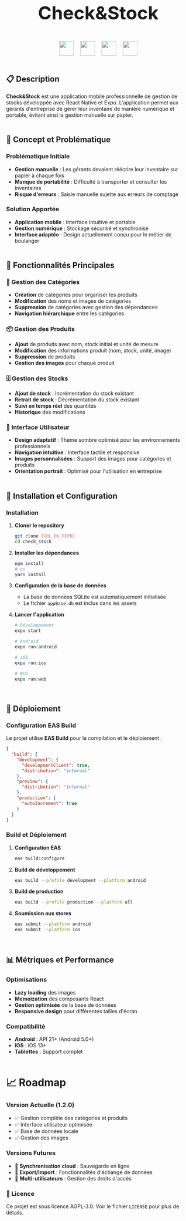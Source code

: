 <br>
<h1 align="center" style="margin: 50px auto 30px auto; font-size: 50px">Check&Stock</h1>
<br>
<div align="center">
   <img style="width: 40px;" src="https://cdn.jsdelivr.net/gh/devicons/devicon@latest/icons/react/react-original.svg" />&emsp;
   <img style="width: 40px;" src="https://img.icons8.com/?size=100&id=7ImWFDcPfSlz&format=png&color=ffffff" />&emsp;
   <img style="width: 40px;" src="https://devicon-website.vercel.app/api/typescript/original.svg"></img>&emsp;
   <img style="width: 40px;" src="https://devicon-website.vercel.app/api/sqlite/original.svg"></img>
</div>
<br>

## 📋 Description

**Check&Stock** est une application mobile professionnelle de gestion de stocks développée avec React Native et Expo. L'application permet aux gérants d'entreprise de gérer leur inventaire de manière numérique et portable, évitant ainsi la gestion manuelle sur papier.
<br><br>

## 🎯 Concept et Problématique

### Problématique Initiale
- **Gestion manuelle** : Les gérants devaient réécrire leur inventaire sur papier à chaque fois
- **Manque de portabilité** : Difficulté à transporter et consulter les inventaires
- **Risque d'erreurs** : Saisie manuelle sujette aux erreurs de comptage

### Solution Apportée
- **Application mobile** : Interface intuitive et portable
- **Gestion numérique** : Stockage sécurisé et synchronisé
- **Interface adaptée** : Design actuellement conçu pour le métier de boulanger
<br><br>

## 🚀 Fonctionnalités Principales

### 📁 Gestion des Catégories
- **Création** de catégories pour organiser les produits
- **Modification** des noms et images de catégories
- **Suppression** de catégories avec gestion des dépendances
- **Navigation hiérarchique** entre les catégories

### 📦 Gestion des Produits
- **Ajout** de produits avec nom, stock initial et unité de mesure
- **Modification** des informations produit (nom, stock, unité, image)
- **Suppression** de produits
- **Gestion des images** pour chaque produit

### 🗄️ Gestion des Stocks
- **Ajout de stock** : Incrémentation du stock existant
- **Retrait de stock** : Décrémentation du stock existant
- **Suivi en temps réel** des quantités
- **Historique** des modifications

### 🎨 Interface Utilisateur
- **Design adaptatif** : Thème sombre optimisé pour les environnements professionnels
- **Navigation intuitive** : Interface tactile et responsive
- **Images personnalisées** : Support des images pour catégories et produits
- **Orientation portrait** : Optimisé pour l'utilisation en entreprise
<br><br>

## 🚀 Installation et Configuration

### Installation

1. **Cloner le repository**
   ```bash
   git clone [URL_DU_REPO]
   cd check_stock
   ```

2. **Installer les dépendances**
   ```bash
   npm install
   # ou
   yarn install
   ```

3. **Configuration de la base de données**
   - La base de données SQLite est automatiquement initialisée
   - Le fichier `appBase.db` est inclus dans les assets

4. **Lancer l'application**
   ```bash
   # Développement
   expo start
   
   # Android
   expo run:android
   
   # iOS
   expo run:ios
   
   # Web
   expo run:web
   ```
<br>

## 📱 Déploiement

### Configuration EAS Build

Le projet utilise **EAS Build** pour la compilation et le déploiement :

```json
{
  "build": {
    "development": {
      "developmentClient": true,
      "distribution": "internal"
    },
    "preview": {
      "distribution": "internal"
    },
    "production": {
      "autoIncrement": true
    }
  }
}
```

### Build et Déploiement

1. **Configuration EAS**
   ```bash
   eas build:configure
   ```

2. **Build de développement**
   ```bash
   eas build --profile development --platform android
   ```

3. **Build de production**
   ```bash
   eas build --profile production --platform all
   ```

4. **Soumission aux stores**
   ```bash
   eas submit --platform android
   eas submit --platform ios
   ```
<br>

## 📊 Métriques et Performance

### Optimisations
- **Lazy loading** des images
- **Memoization** des composants React
- **Gestion optimisée** de la base de données
- **Responsive design** pour différentes tailles d'écran

### Compatibilité
- **Android** : API 21+ (Android 5.0+)
- **iOS** : iOS 13+
- **Tablettes** : Support complet<br><br>

# 📈 Roadmap

### Version Actuelle (1.2.0)
- ✅ Gestion complète des catégories et produits
- ✅ Interface utilisateur optimisée
- ✅ Base de données locale
- ✅ Gestion des images

### Versions Futures
- 🔄 **Synchronisation cloud** : Sauvegarde en ligne
- 🔄 **Export/Import** : Fonctionnalités d'échange de données
- 🔄 **Multi-utilisateurs** : Gestion des droits d'accès

### 🔑 Licence

Ce projet est sous licence AGPL-3.0. Voir le fichier `LICENSE` pour plus de détails.

